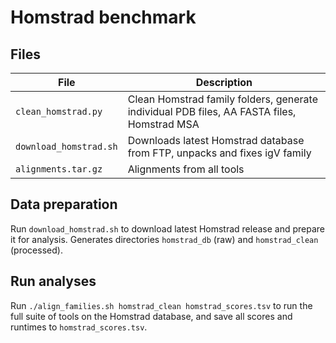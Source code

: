 # Homstrad benchmark
## Files
| File | Description |
| --- | --- |
| `clean_homstrad.py` | Clean Homstrad family folders, generate individual PDB files, AA FASTA files, Homstrad MSA |
| `download_homstrad.sh` | Downloads latest Homstrad database from FTP, unpacks and fixes igV family |
| `alignments.tar.gz` | Alignments from all tools |

## Data preparation
Run `download_homstrad.sh` to download latest Homstrad release and prepare it for analysis.
Generates directories `homstrad_db` (raw) and `homstrad_clean` (processed).

## Run analyses
Run `./align_families.sh homstrad_clean homstrad_scores.tsv` to run the full suite of
tools on the Homstrad database, and save all scores and runtimes to `homstrad_scores.tsv`.
